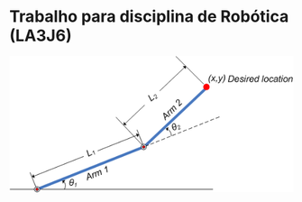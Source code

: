 # Trabalho para disciplina de Robótica (LA3J6)


![alt tag](https://raw.githubusercontent.com/ezefranca/robotic-arm-modeling-la3j6/master/images/invkine_angles.png)
